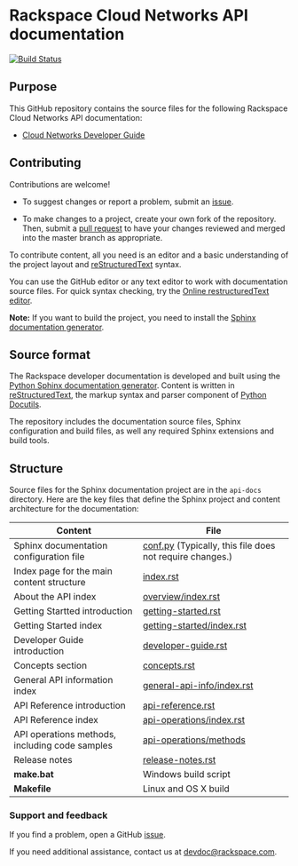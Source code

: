# Rackspace Cloud Networks API documentation

[![Build Status](https://travis-ci.org/rackerlabs/docs-cloud-networks.svg?branch=master)](https://travis-ci.org/rackerlabs/docs-cloud-networks)


## Purpose

This GitHub repository contains the source files for the following Rackspace Cloud Networks API documentation:

* [Cloud Networks Developer Guide](https://developer.rackspace.com/docs/cloud-networks/v2/developer-guide/)

## Contributing

Contributions are welcome! 

* To suggest changes or report a problem, submit an [issue](https://github.com/rackerlabs/docs-cloud-networks/issues). 

* To make changes to a project, create your own fork of the repository. Then, submit a [pull 
request](https://github.com/rackerlabs/docs-cloud-networks/compare?expand=1) to have your changes reviewed 
and merged into the master branch as appropriate.

To contribute content, all you need is an editor and a 
basic understanding of the project layout and [reStructuredText](http://sphinx-doc.org/rest.html) syntax.

You can use the GitHub editor or any text editor to work with documentation source files. For quick syntax checking, try the 
[Online restructuredText editor](http://rst.ninjs.org/). 

**Note:** If you want to build the project, you need to install the [Sphinx documentation generator](http://www.sphinx-doc.org/en/stable/install.html). 

## Source format

The Rackspace developer documentation is developed and built using the [Python Sphinx documentation generator](http://sphinx-doc.org/). Content is 
written in [reStructuredText](http://sphinx-doc.org/rest.html), the markup syntax and parser component of 
[Python Docutils](http://docutils.sourceforge.net/index.html).

The repository includes the documentation source files, 
Sphinx configuration and build files, as well any required Sphinx 
extensions and build tools. 

## Structure

Source files for the Sphinx documentation project are in the ``api-docs`` directory. Here are the key files that define 
the Sphinx project and content architecture for the documentation: 

Content | File
--- | ---
|Sphinx documentation configuration file| [conf.py](https://github.com/rackerlabs/docs-cloud-networks/blob/master/api-docs/conf.py) (Typically, this file does not require changes.)
|Index page for the main content structure| [index.rst](https://github.com/rackerlabs/docs-cloud-networks/blob/master/api-docs/index.rst)
|About the API index| [overview/index.rst](https://github.com/rackerlabs/docs-cloud-networks/blob/master/api-docs/overview/index.rst)
|Getting Startted introduction| [getting-started.rst](https://github.com/rackerlabs/docs-cloud-networks/blob/master/api-docs/getting-started.rst)
|Getting Started index|[getting-started/index.rst](https://github.com/rackerlabs/docs-cloud-networks/blob/master/api-docs/getting-started/index.rst)
|Developer Guide introduction|[developer-guide.rst](https://github.com/rackerlabs/docs-cloud-networks/blob/master/api-docs/developer-guide.rst)
|Concepts section| [concepts.rst](https://github.com/rackerlabs/docs-cloud-networks/blob/master/api-docs/concepts/index.rst)
|General API information index|[general-api-info/index.rst](https://github.com/rackerlabs/docs-cloud-networks/blob/master/api-docs/general-api/index.rst)
|API Reference introduction|[api-reference.rst](https://github.com/rackerlabs/docs-cloud-networks/blob/master/api-docs/api-reference.rst)
|API Reference index|[api-operations/index.rst](https://github.com/rackerlabs/docs-cloud-networks/blob/master/api-docs/api-operations/index.rst)
|API operations methods, including code samples|[api-operations/methods](https://github.com/rackerlabs/docs-cloud-networks/tree/master/api-docs/api-operations/methods) 
|Release notes|[release-notes.rst](https://github.com/rackerlabs/docs-cloud-networks/blob/master/api-docs/release-notes.rst)
|**make.bat**|Windows build script
|**Makefile**| Linux and OS X build

### Support and feedback

If you find a problem, open a GitHub [issue](https://github.com/rackerlabs/docs-cloud-networks/issues).

If you need additional assistance, contact us at [devdoc@rackspace.com](mailto:devdoc@rackspace.com).